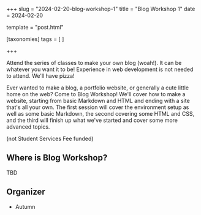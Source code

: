 +++
slug = "2024-02-20-blog-workshop-1"
title = "Blog Workshop 1"
date = 2024-02-20

template = "post.html"

[taxonomies]
tags = [ ]

+++

Attend the series of classes to make your own blog (woah!). It can be whatever you want it to be! Experience in web development is not needed to attend. We'll have pizza! 

<!-- more -->

Ever wanted to make a blog, a portfolio website, or generally a cute little home on the web? Come to Blog Workshop! We'll cover how to make a website, starting from basic Markdown and HTML and ending with a site that's all your own. The first session will cover the environment setup as well as some basic Markdown, the second covering some HTML and CSS, and the third will finish up what we've started and cover some more advanced topics.

(not Student Services Fee funded)

## Where is Blog Workshop?

TBD

## Organizer
* Autumn
